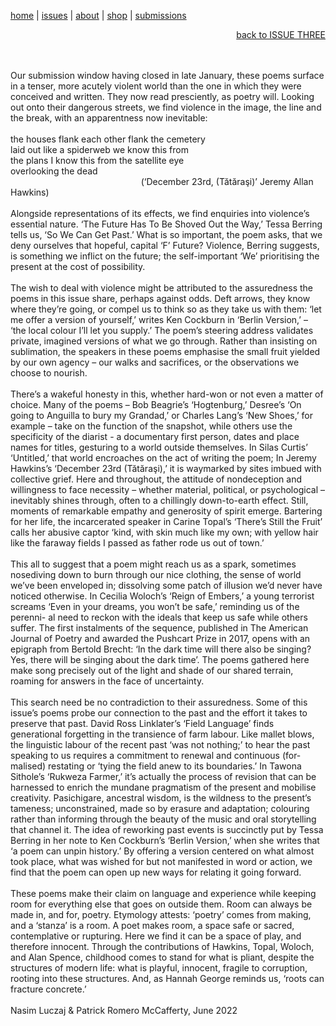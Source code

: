 [home](index.md) | [issues](issues.md) | [about](about.md) | [shop](shop.md)  |  [submissions](submit.md)

<div align="right">
  <a href="issuethree.html">back to ISSUE THREE</a>
</div>

<br>
<br>

Our submission window having closed in late January, these poems 
surface in a tenser, more acutely violent world than the one in which 
they were conceived and written. They now read presciently, as poetry 
will. Looking out onto their dangerous streets, we find violence in the 
image, the line and the break, with an apparentness now inevitable: <br>
<br>
the houses flank each other flank the cemetery <br>
laid out like a spiderweb we know this from <br>
the plans I know this from the satellite eye <br>
overlooking the dead <br>
&nbsp;&nbsp;&nbsp;&nbsp;&nbsp;&nbsp;&nbsp;&nbsp;&nbsp;&nbsp;&nbsp;&nbsp;&nbsp;&nbsp;&nbsp;&nbsp;&nbsp;&nbsp;&nbsp;&nbsp;&nbsp;&nbsp;&nbsp;&nbsp;&nbsp;&nbsp;&nbsp;&nbsp;&nbsp;&nbsp;&nbsp;&nbsp;&nbsp;&nbsp;&nbsp;&nbsp;&nbsp;&nbsp;&nbsp;&nbsp;&nbsp;&nbsp;&nbsp;&nbsp;&nbsp;&nbsp;&nbsp;&nbsp;&nbsp;&nbsp;&nbsp;&nbsp;&nbsp;(‘December 23rd, (Tătăraşi)’ Jeremy Allan Hawkins) <br>
<br>
Alongside representations of its effects, we find enquiries into violence’s 
essential nature. ‘The Future Has To Be Shoved Out the Way,’ Tessa 
Berring tells us, ‘So We Can Get Past.’ What is so important, the poem 
asks, that we deny ourselves that hopeful, capital ‘F’ Future? Violence, 
Berring suggests, is something we inflict on the future; the self-important 
‘We’ prioritising the present at the cost of possibility. <br>
<br>
The wish to deal with violence might be attributed to the assuredness 
the poems in this issue share, perhaps against odds. Deft arrows, they 
know where they’re going, or compel us to think so as they take us with 
them: ‘let me offer a version of yourself,’ writes Ken Cockburn in ‘Berlin 
Version,’ – ‘the local colour I’ll let you supply.’ The poem’s steering address 
validates private, imagined versions of what we go through. Rather than 
insisting on sublimation, the speakers in these poems emphasise the small
fruit yielded by our own agency – our walks and sacrifices, or the observations 
we choose to nourish. <br>
<br>
There’s a wakeful honesty in this, whether hard-won or not even a matter 
of choice. Many of the poems – Bob Beagrie’s ‘Hogtenburg,’ Desree’s 
‘On going to Anguilla to bury my Grandad,’ or Charles Lang’s ‘New Shoes,’ 
for example – take on the function of the snapshot, while others use the
specificity of the diarist - a documentary first person, dates and place names 
for titles, gesturing to a world outside themselves. In Silas Curtis’ ‘Untitled,’ 
that world encroaches on the act of writing the poem; In Jeremy Hawkins’s
‘December 23rd (Tătăraşi),’ it is waymarked by sites imbued with collective 
grief. Here and throughout, the attitude of nondeception and willingness to 
face necessity – whether material, political, or psychological – inevitably 
shines through, often to a chillingly down-to-earth effect. Still, moments 
of remarkable empathy and generosity of spirit emerge. Bartering for her life, 
the incarcerated speaker in Carine Topal’s ‘There’s Still the Fruit’ calls her 
abusive captor ‘kind, with skin much like my own; with yellow hair like 
the faraway fields I passed as father rode us out of town.’ <br>
<br>
This all to suggest that a poem might reach us as a spark, sometimes 
nosediving down to burn through our nice clothing, the sense of world 
we’ve been enveloped in; dissolving some patch of illusion we’d never 
have noticed otherwise. In Cecilia Woloch’s ‘Reign of Embers,’ a young 
terrorist screams ‘Even in your dreams, you won’t be safe,’ reminding us 
of the perenni- al need to reckon with the ideals that keep us safe while 
others suffer. The first instalments of the sequence, published in The 
American Journal of Poetry and awarded the Pushcart Prize in 2017, 
opens with an epigraph from Bertold Brecht: ‘In the dark time will there 
also be singing? Yes, there will be singing about the dark time’. The 
poems gathered here make song precisely out of the light and shade of 
our shared terrain, roaming for answers in the face of uncertainty. <br>
<br>
This search need be no contradiction to their assuredness. Some of this 
issue’s poems probe our connection to the past and the effort it takes to 
preserve that past. David Ross Linklater’s ‘Field Language’ finds 
generational forgetting in the transience of farm labour. Like mallet
blows, the linguistic labour of the recent past ‘was not nothing;’ to 
hear the past speaking to us requires a commitment to renewal and 
continuous (for- malised) restating or ‘tying the field anew to its 
boundaries.’ In Tawona Sithole’s ‘Rukweza Farmer,’ it’s actually 
the process of revision that can be harnessed to enrich the mundane 
pragmatism of the present and mobilise creativity. Pasichigare, ancestral 
wisdom, is the wildness to the present’s tameness; unconstrained, 
made so by erasure and adaptation; colouring rather than informing 
through the beauty of the music and oral storytelling that channel it. 
The idea of reworking past events is succinctly put by Tessa Berring 
in her note to Ken Cockburn’s ‘Berlin Version,’ when she writes that 
‘a poem can unpin history.’ By offering a version centered on what 
almost took place, what was wished for but not manifested in word 
or action, we find that the poem can open up new ways for relating 
it going forward. <br>
<br>
These poems make their claim on language and experience while 
keeping room for everything else that goes on outside them. Room 
can always be made in, and for, poetry. Etymology attests: ‘poetry’
 comes from making, and a ‘stanza’ is a room. A poet makes room, 
a space safe or sacred, contemplative or rupturing. Here we find it 
can be a space of play, and therefore innocent. Through the contributions 
of Hawkins, Topal, Woloch, and Alan Spence, childhood comes to 
stand for what is pliant, despite the structures of modern life: what 
is playful, innocent, fragile to corruption, rooting into these structures. 
And, as Hannah George reminds us, ‘roots can fracture concrete.’ <br>
<br>
Nasim Luczaj & Patrick Romero McCafferty, June 2022 <br>
